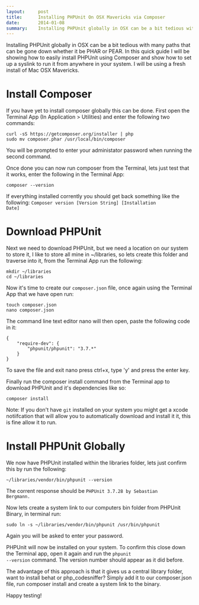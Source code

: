 ```yaml
---
layout:     post
title:      Installing PHPUnit On OSX Mavericks via Composer
date:       2014-01-08
summary:    Installing PHPUnit globally in OSX can be a bit tedious with many paths that can be gone down whether it be PHAR or PEAR. In this quick guide I will be showing how to easily install PHPUnit using Composer and show how to set up a syslink to run it from anywhere in your system. I will be using a fresh install of Mac OSX Mavericks.
---
```


Installing PHPUnit globally in OSX can be a bit tedious with many paths that can be gone down whether it be PHAR or PEAR. In this quick guide I will be showing how to easily install PHPUnit using Composer and show how to set up a syslink to run it from anywhere in your system. I will be using a fresh install of Mac OSX Mavericks.

# Install Composer

If you have yet to install composer globally this can be done. First open the Terminal App (In Application > Utilities) and enter the following two commands:

	curl -sS https://getcomposer.org/installer | php
	sudo mv composer.phar /usr/local/bin/composer

You will be prompted to enter your administator password when running the second command.

Once done you can now run composer from the Terminal, lets just test that it works, enter the following in the Terminal App:

	composer --version

If everything installed corrently you should get back something like the following: <code>Composer version [Version String] [Installation Date]</code>


# Download PHPUnit

Next we need to download PHPUnit, but we need a location on our system to store it, I like to store all mine in ~/libraries, so  lets create this folder and traverse into it, from the Terminal App run the following:

	mkdir ~/libraries
    cd ~/libraries

Now it's time to create our <code>composer.json</code> file, once again using the Terminal App that we have open run:

	touch composer.json
    nano composer.json

The command line text editor nano will then open, paste the following code in it:

    {
        "require-dev": {
            "phpunit/phpunit": "3.7.*"
        }
    }

To save the file and exit nano press ctrl+x, type 'y' and press the enter key.

Finally run the composer install command from the Terminal app to download PHPUnit and it's dependencies like so:

	composer install

Note: If you don't have <code>git</code> installed on your system you might get a xcode notiifcation that will allow you to  automatically download and install it it, this is fine allow it to run.

# Install PHPUnit Globally

We now have PHPUnit installed within the libraries folder, lets just  confirm this by run the following:

	~/libraries/vendor/bin/phpunit --version

The corrent response should be <code>PHPUnit 3.7.28 by Sebastian Bergmann.</code>

Now lets create a system link to our computers bin folder from PHPUnit Binary, in terminal run:

	sudo ln -s ~/libraries/vendor/bin/phpunit /usr/bin/phpunit

Again you will be asked to enter your password.

PHPUnit will now be installed on your system. To confirm this close down the Terminal app, open it again and run the <code>phpunit --version</code> command. The version number should appear as it did before.

The advantage of this approach is that it gives us a central library folder, want to install behat or php_codesniffer? Simply add it to our composer.json file, run composer install and create a system link to the binary.

Happy testing!
